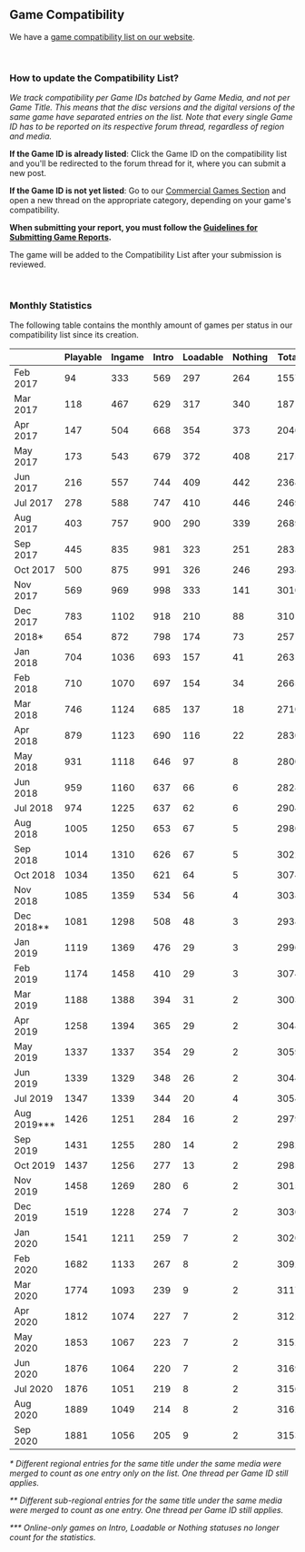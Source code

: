 ## Game Compatibility
We have a [game compatibility list on our website](https://rpcs3.net/compatibility).

<br>

### How to update the Compatibility List?
_We track compatibility per Game IDs batched by Game Media, and not per Game Title. This means that the disc versions and the digital versions of the same game have separated entries on the list. Note that every single Game ID has to be reported on its respective forum thread, regardless of region and media._

**If the Game ID is already listed**: Click the Game ID on the compatibility list and you'll be redirected to the forum thread for it, where you can submit a new post. 

**If the Game ID is not yet listed**: Go to our [Commercial Games Section](https://forums.rpcs3.net/forum-4.html) and open a new thread on the appropriate category, depending on your game's compatibility.

**When submitting your report, you must follow the [Guidelines for Submitting Game Reports](https://forums.rpcs3.net/thread-196671.html).**

The game will be added to the Compatibility List after your submission is reviewed.

<br>

### Monthly Statistics
The following table contains the monthly amount of games per status in our compatibility list since its creation.

|            | Playable | Ingame | Intro | Loadable | Nothing | Total | 
| ---------- | -------- | ------ | ----- | -------- | ------- | ----- |
| Feb 2017   | 94       | 333    | 569   | 297      | 264     | 1557  |
| Mar 2017   | 118      | 467    | 629   | 317      | 340     | 1871  |
| Apr 2017   | 147      | 504    | 668   | 354      | 373     | 2046  |
| May 2017   | 173      | 543    | 679   | 372      | 408     | 2175  |
| Jun 2017   | 216      | 557    | 744   | 409      | 442     | 2368  |
| Jul 2017   | 278      | 588    | 747   | 410      | 446     | 2469  |
| Aug 2017   | 403      | 757    | 900   | 290      | 339     | 2689  |
| Sep 2017   | 445      | 835    | 981   | 323      | 251     | 2835  |
| Oct 2017   | 500      | 875    | 991   | 326      | 246     | 2938  |
| Nov 2017   | 569      | 969    | 998   | 333      | 141     | 3010  |
| Dec 2017   | 783      | 1102   | 918   | 210      | 88      | 3101  |
| 2018*      | 654      | 872    | 798   | 174      | 73      | 2571  |
| Jan 2018   | 704      | 1036   | 693   | 157      | 41      | 2631  |
| Feb 2018   | 710      | 1070   | 697   | 154      | 34      | 2665  |
| Mar 2018   | 746      | 1124   | 685   | 137      | 18      | 2710  |
| Apr 2018   | 879      | 1123   | 690   | 116      | 22      | 2830  |
| May 2018   | 931      | 1118   | 646   | 97       | 8       | 2800  |
| Jun 2018   | 959      | 1160   | 637   | 66       | 6       | 2828  |
| Jul 2018   | 974      | 1225   | 637   | 62       | 6       | 2904  |
| Aug 2018   | 1005     | 1250   | 653   | 67       | 5       | 2980  |
| Sep 2018   | 1014     | 1310   | 626   | 67       | 5       | 3022  |
| Oct 2018   | 1034     | 1350   | 621   | 64       | 5       | 3074  |
| Nov 2018   | 1085     | 1359   | 534   | 56       | 4       | 3038  |
| Dec 2018** | 1081     | 1298   | 508   | 48       | 3       | 2938  |
| Jan 2019   | 1119     | 1369   | 476   | 29       | 3       | 2996  |
| Feb 2019   | 1174     | 1458   | 410   | 29       | 3       | 3074  |
| Mar 2019   | 1188     | 1388   | 394   | 31       | 2       | 3003  |
| Apr 2019   | 1258     | 1394   | 365   | 29       | 2       | 3048  |
| May 2019   | 1337     | 1337   | 354   | 29       | 2       | 3059  |
| Jun 2019   | 1339     | 1329   | 348   | 26       | 2       | 3044  |
| Jul 2019   | 1347     | 1339   | 344   | 20       | 4       | 3054  |
| Aug 2019***| 1426     | 1251   | 284   | 16       | 2       | 2979  |
| Sep 2019   | 1431     | 1255   | 280   | 14       | 2       | 2982  |
| Oct 2019   | 1437     | 1256   | 277   | 13       | 2       | 2985  |
| Nov 2019   | 1458     | 1269   | 280   | 6        | 2       | 3015  |
| Dec 2019   | 1519     | 1228   | 274   | 7        | 2       | 3030  |
| Jan 2020   | 1541     | 1211   | 259   | 7        | 2       | 3020  |
| Feb 2020   | 1682     | 1133   | 267   | 8        | 2       | 3092  |
| Mar 2020   | 1774     | 1093   | 239   | 9        | 2       | 3117  |
| Apr 2020   | 1812     | 1074   | 227   | 7        | 2       | 3122  |
| May 2020   | 1853     | 1067   | 223   | 7        | 2       | 3152  |
| Jun 2020   | 1876     | 1064   | 220   | 7        | 2       | 3169  |
| Jul 2020   | 1876     | 1051   | 219   | 8        | 2       | 3156  |
| Aug 2020   | 1889     | 1049   | 214   | 8        | 2       | 3162  |
| Sep 2020   | 1881     | 1056   | 205   | 9        | 2       | 3153  |

_* Different regional entries for the same title under the same media were merged to count as one entry only on the list. One thread per Game ID still applies._

_** Different sub-regional entries for the same title under the same media were merged to count as one entry. One thread per Game ID still applies._

_*** Online-only games on Intro, Loadable or Nothing statuses no longer count for the statistics._
